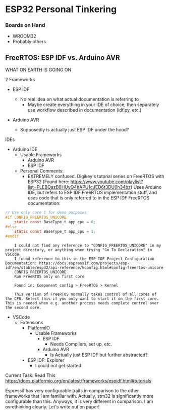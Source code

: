 # ESP32 Personal Tinkering

### Boards on Hand
 - WROOM32
 - Probably others

## FreeRTOS: ESP IDF vs. Arduino AVR

WHAT ON EARTH IS GOING ON

2 Frameworks
 - ESP IDF
	- No real idea on what actual documentation is referring to 
		- Maybe create everything in your IDE of choice, then separately use workflow described in documentation (idf.py, etc.)

 - Arduino AVR
	- Supposedly is actually just ESP IDF under the hood? 

IDEs
 - Arduino IDE
	- Usable Frameworks
		- Arduino AVR
		- ESP IDF
	- Personal Comments:
		- EXTREMELY confused. Digikey's tutorial series on FreeRTOS with ESP32 (Found here: https://www.youtube.com/playlist?list=PLEBQazB0HUyQ4hAPU1cJED6t3DU0h34bz) 
		  Uses Arduino IDE, but refers to ESP IDF FreeRTOS implementation stuff, and uses code that is only referred to in the ESP IDF FreeRTOS documentation:
```c
// Use only core 1 for demo purposes
#if CONFIG_FREERTOS_UNICORE
	static const BaseType_t app_cpu = 0;
#else
	static const BaseType_t app_cpu = 1;
#endif
```

		I could not find any reference to "CONFIG_FREERTOS_UNICORE" in my project directory, or anything when trying "Go To Declaration" in VSCode.
		I found reference to this in the ESP IDF Project Configuration Documentation: https://docs.espressif.com/projects/esp-idf/en/stable/esp32/api-reference/kconfig.html#config-freertos-unicore
		CONFIG_FREERTOS_UNICORE
		Run FreeRTOS only on first core

		Found in: Component config > FreeRTOS > Kernel

		This version of FreeRTOS normally takes control of all cores of the CPU. Select this if you only want to start it on the first core. This is needed when e.g. another process needs complete control over the second core.


 - VSCode
	- Extensions
		- PlatformIO
			- Usable Frameworks
				- ESP IDF
					- Needs Compilers, set up, etc.
				- Arduino AVR
					- Is Actually just ESP IDF but further abstracted?
		- ESP IDF: Explorer
			- I could not get started


Current Task:
Read This
https://docs.platformio.org/en/latest/frameworks/espidf.html#tutorials

Espressif has very configurable traits in comparison to the other frameworks that I am familiar with.
Actually, stm32 is significantly more configurable than this. 
Anyways, it is very different in comparison.
I am ovrethinking clearly. Let's write out on paper!
